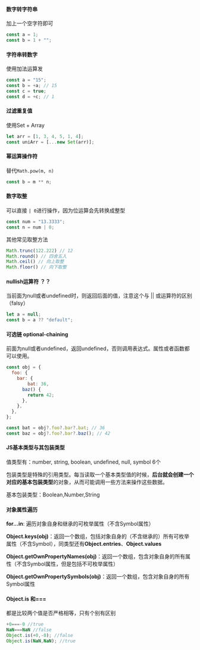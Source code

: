 #### 数字转字符串

加上一个空字符即可

```js
const a = 1;
const b = 1 + "";
```

#### 字符串转数字

使用加法运算发

```js
const a = "15";
const b = +a; // 15
const c = true;
const d = +c; // 1
```

#### 过滤重复值

使用Set + Array

```js
let arr = [1, 3, 4, 5, 1, 4];
const uniArr = [...new Set(arr)];
```

#### 幂运算操作符

替代`Math.pow(m, n)`

```js
const b = m ** n;
```

#### 数字取整

可以直接 `| 0`进行操作，因为位运算会先转换成整型

```js
const num = "13.3333";
const n = num | 0;
```

其他常见取整方法

```js
Math.trunc(122.222) // 12
Math.round() // 四舍五入
Math.ceil() // 向上取整
Math.floor() // 向下取整
```



#### nullish运算符 ？？

当前面为null或者undefined时，则返回后面的值，注意这个与 || 或运算符的区别（falsy）

```js
let a = null;
const b = a ?? "default";
```

#### 可选链 optional-chaining

前面为null或者undefined，返回undefined，否则调用表达式。属性或者函数都可以使用。

```js
const obj = {
  foo: {
    bar: {
    	bat: 36, 
      baz() {
        return 42;
      },
    },
  },
};

const bat = obj?.foo?.bar?.bat; // 36
const baz = obj?.foo?.bar?.baz(); // 42
```

#### JS基本类型与其包装类型

值类型有：number, string, boolean, undefined, null, symbol 6个

包装类型是特殊的引用类型。每当读取一个基本类型值的时候，**后台就会创建一个对应的基本包装类型**的对象，从而可能调用一些方法来操作这些数据。 

基本包装类型：Boolean,Number,String

#### 对象属性遍历

**for...in**: 遍历对象自身和继承的可枚举属性（不含Symbol属性）

**Object.keys(obj)**：返回一个数组，包括对象自身的（不含继承的）所有可枚举属性（不含Symbol），同类型还有**Object.entries**、**Object.values**

**Object.getOwnPropertyNames(obj)**：返回一个数组，包含对象自身的所有属性（不含Symbol属性，但是包括不可枚举属性）

**Object.getOwnPropertySymbols(obj)**：返回一个数组，包含对象自身的所有Symbol属性

#### Object.is 和===

都是比较两个值是否严格相等，只有个别有区别

```js
+0===-0 //true
NaN===NaN //false
Object.is(+0,-0); //false
Object.is(NaN,NaN); //true
```

